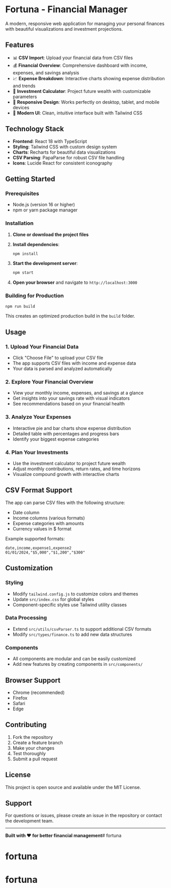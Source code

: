 # Fortuna - Financial Manager

A modern, responsive web application for managing your personal finances with beautiful visualizations and investment projections.

## Features

- 📊 **CSV Import**: Upload your financial data from CSV files
- 💰 **Financial Overview**: Comprehensive dashboard with income, expenses, and savings analysis
- 📈 **Expense Breakdown**: Interactive charts showing expense distribution and trends
- 🚀 **Investment Calculator**: Project future wealth with customizable parameters
- 📱 **Responsive Design**: Works perfectly on desktop, tablet, and mobile devices
- 🎨 **Modern UI**: Clean, intuitive interface built with Tailwind CSS

## Technology Stack

- **Frontend**: React 18 with TypeScript
- **Styling**: Tailwind CSS with custom design system
- **Charts**: Recharts for beautiful data visualizations
- **CSV Parsing**: PapaParse for robust CSV file handling
- **Icons**: Lucide React for consistent iconography

## Getting Started

### Prerequisites

- Node.js (version 16 or higher)
- npm or yarn package manager

### Installation

1. **Clone or download the project files**

2. **Install dependencies**:
   ```bash
   npm install
   ```

3. **Start the development server**:
   ```bash
   npm start
   ```

4. **Open your browser** and navigate to `http://localhost:3000`

### Building for Production

```bash
npm run build
```

This creates an optimized production build in the `build` folder.

## Usage

### 1. Upload Your Financial Data

- Click "Choose File" to upload your CSV file
- The app supports CSV files with income and expense data
- Your data is parsed and analyzed automatically

### 2. Explore Your Financial Overview

- View your monthly income, expenses, and savings at a glance
- Get insights into your savings rate with visual indicators
- See recommendations based on your financial health

### 3. Analyze Your Expenses

- Interactive pie and bar charts show expense distribution
- Detailed table with percentages and progress bars
- Identify your biggest expense categories

### 4. Plan Your Investments

- Use the investment calculator to project future wealth
- Adjust monthly contributions, return rates, and time horizons
- Visualize compound growth with interactive charts

## CSV Format Support

The app can parse CSV files with the following structure:
- Date column
- Income columns (various formats)
- Expense categories with amounts
- Currency values in $ format

Example supported formats:
```csv
date,income,expense1,expense2
01/01/2024,"$5,000","$1,200","$300"
```

## Customization

### Styling
- Modify `tailwind.config.js` to customize colors and themes
- Update `src/index.css` for global styles
- Component-specific styles use Tailwind utility classes

### Data Processing
- Extend `src/utils/csvParser.ts` to support additional CSV formats
- Modify `src/types/finance.ts` to add new data structures

### Components
- All components are modular and can be easily customized
- Add new features by creating components in `src/components/`

## Browser Support

- Chrome (recommended)
- Firefox
- Safari
- Edge

## Contributing

1. Fork the repository
2. Create a feature branch
3. Make your changes
4. Test thoroughly
5. Submit a pull request

## License

This project is open source and available under the MIT License.

## Support

For questions or issues, please create an issue in the repository or contact the development team.

---

**Built with ❤️ for better financial management**# fortuna
# fortuna
# fortuna
